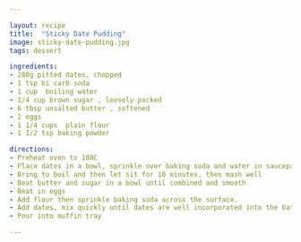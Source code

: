 ```yaml
---

layout: recipe
title:  "Sticky Date Pudding"
image: sticky-date-pudding.jpg
tags: dessert

ingredients:
- 280g pitted dates, chopped
- 1 tsp bi carb soda
- 1 cup  boiling water
- 1/4 cup brown sugar , loosely packed
- 6 tbsp unsalted butter , softened
- 2 eggs
- 1 1/4 cups  plain flour
- 1 1/2 tsp baking powder

directions:
- Preheat oven to 180C
- Place dates in a bowl, sprinkle over baking soda and water in saucepan.
- Bring to boil and then let sit for 10 minutes, then mash well
- Beat butter and sugar in a bowl until combined and smooth
- Beat in eggs
- Add flour then sprinkle baking soda across the surface.
- Add dates, mix quickly until dates are well incorporated into the batter.
- Pour into muffin tray

---
```


